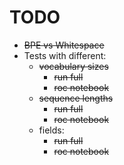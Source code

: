 # TODO

- ~~BPE vs Whitespace~~
- Tests with different:
  - ~~vocabulary sizes~~
    - ~~run full~~
    - ~~roc notebook~~
  - ~~sequence lengths~~
    - ~~run full~~
    - ~~roc notebook~~
  - fields:
    - ~~run full~~
    - ~~roc notebook~~
